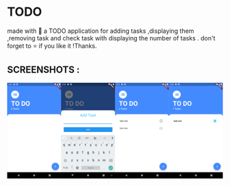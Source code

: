 # TODO

made with 🧡 a TODO application for adding tasks ,displaying them ,removing task and check task with displaying the number of tasks .
don't forget to ⭐ if you like it !Thanks.

## SCREENSHOTS :
<img src="screenshots/1.png"/>
